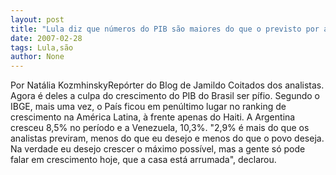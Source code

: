 ```yaml
---
layout: post
title: "Lula diz que números do PIB são maiores do que o previsto por analistas"
date: 2007-02-28
tags: Lula,são
author: None
---
```

Por Natália KozmhinskyRepórter do Blog de Jamildo 
Coitados dos analistas. Agora é deles a culpa do crescimento do PIB do Brasil ser pífio. Segundo o IBGE, mais uma vez, o País ficou em penúltimo lugar no ranking de crescimento na América Latina, à frente apenas do Haiti. A Argentina cresceu 8,5% no período e a Venezuela, 10,3%. 
\"2,9% é mais do que os analistas previram, menos do que eu desejo e menos do que o povo deseja. Na verdade eu desejo crescer o máximo possível, mas a gente só pode falar em crescimento hoje, que a casa está arrumada\", declarou.&nbsp;&nbsp;  